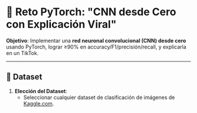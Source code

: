 # 🚀 **Reto PyTorch: "CNN desde Cero con Explicación Viral"**  
**Objetivo**: Implementar una **red neuronal convolucional (CNN) desde cero** usando PyTorch, lograr ≥90% en accuracy/F1/precisión/recall, y explicarla en un TikTok.

---
## 📂 **Dataset**  
1. **Elección del Dataset**:  
   - Seleccionar cualquier dataset de clasificación de imágenes de [Kaggle.com](https://www.kaggle.com/datasets).  
